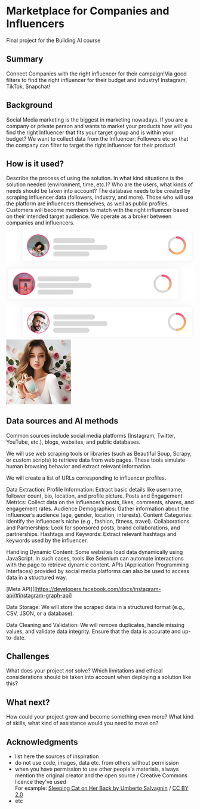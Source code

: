 # Marketplace for Companies and Influencers

Final project for the Building AI course

## Summary

Connect Companies with the right influencer for their campaign!Via good filters to find the right influencer for their budget and industry! Instagram, TikTok, Snapchat! 


## Background

Social Media marketing is the biggest in marketing nowadays. If you are a company or private person and wants to market your products how will you find the right Influencer that fits your target group and is within your budget?
We want to collect data from the Influencer: Followers etc so that the company can filter to target the right influencer for their product!


## How is it used?

Describe the process of using the solution. In what kind situations is the solution needed (environment, time, etc.)? Who are the users, what kinds of needs should be taken into account?
The database needs to be created by scraping influencer data (followers, industry, and more). Those who will use the platform are influencers themselves, as well as public profiles. Customers will become members to match with the right influencer based on their intended target audience. We operate as a broker between companies and influencers.

![Cat](https://github.com/Rob-Amandi/my-new-project/blob/main/Capture.PNG)
![Cat](https://github.com/Rob-Amandi/my-new-project/blob/main/OIG.jpg)

## Data sources and AI methods

Common sources include social media platforms (Instagram, Twitter, YouTube, etc.), blogs, websites, and public databases.

We will use web scraping tools or libraries (such as Beautiful Soup, Scrapy, or custom scripts) to retrieve data from web pages. These tools simulate human browsing behavior and extract relevant information.

We will create a list of URLs corresponding to influencer profiles.

Data Extraction:
Profile Information: Extract basic details like username, follower count, bio, location, and profile picture.
Posts and Engagement Metrics: Collect data on the influencer’s posts, likes, comments, shares, and engagement rates.
Audience Demographics: Gather information about the influencer’s audience (age, gender, location, interests).
Content Categories: Identify the influencer’s niche (e.g., fashion, fitness, travel).
Collaborations and Partnerships: Look for sponsored posts, brand collaborations, and partnerships.
Hashtags and Keywords: Extract relevant hashtags and keywords used by the influencer.

Handling Dynamic Content:
Some websites load data dynamically using JavaScript. In such cases, tools like Selenium can automate interactions with the page to retrieve dynamic content.
APIs (Application Programming Interfaces) provided by social media platforms can also be used to access data in a structured way.

[Meta API]([https://developers.facebook.com/docs/instagram-api/#instagram-graph-api]

Data Storage:
We will store the scraped data in a structured format (e.g., CSV, JSON, or a database).

Data Cleaning and Validation:
We will remove duplicates, handle missing values, and validate data integrity.
Ensure that the data is accurate and up-to-date.





## Challenges

What does your project _not_ solve? Which limitations and ethical considerations should be taken into account when deploying a solution like this?

## What next?

How could your project grow and become something even more? What kind of skills, what kind of assistance would you  need to move on? 


## Acknowledgments

* list here the sources of inspiration 
* do not use code, images, data etc. from others without permission
* when you have permission to use other people's materials, always mention the original creator and the open source / Creative Commons licence they've used
  <br>For example: [Sleeping Cat on Her Back by Umberto Salvagnin](https://commons.wikimedia.org/wiki/File:Sleeping_cat_on_her_back.jpg#filelinks) / [CC BY 2.0](https://creativecommons.org/licenses/by/2.0)
* etc

